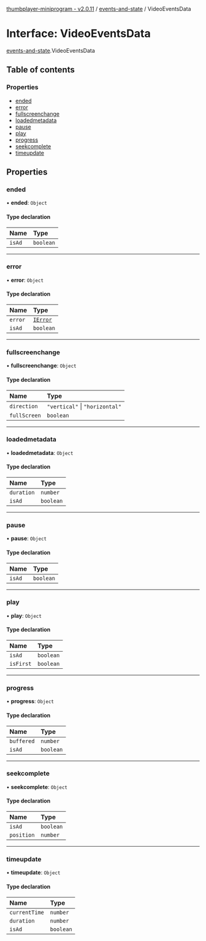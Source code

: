 [thumbplayer-miniprogram - v2.0.11](../README.md) / [events-and-state](../modules/events_and_state.md) / VideoEventsData

# Interface: VideoEventsData

[events-and-state](../modules/events_and_state.md).VideoEventsData

## Table of contents

### Properties

- [ended](events_and_state.VideoEventsData.md#ended)
- [error](events_and_state.VideoEventsData.md#error)
- [fullscreenchange](events_and_state.VideoEventsData.md#fullscreenchange)
- [loadedmetadata](events_and_state.VideoEventsData.md#loadedmetadata)
- [pause](events_and_state.VideoEventsData.md#pause)
- [play](events_and_state.VideoEventsData.md#play)
- [progress](events_and_state.VideoEventsData.md#progress)
- [seekcomplete](events_and_state.VideoEventsData.md#seekcomplete)
- [timeupdate](events_and_state.VideoEventsData.md#timeupdate)

## Properties

### ended

• **ended**: `Object`

#### Type declaration

| Name | Type |
| :------ | :------ |
| `isAd` | `boolean` |

___

### error

• **error**: `Object`

#### Type declaration

| Name | Type |
| :------ | :------ |
| `error` | [`IError`](events_and_state.IError.md) |
| `isAd` | `boolean` |

___

### fullscreenchange

• **fullscreenchange**: `Object`

#### Type declaration

| Name | Type |
| :------ | :------ |
| `direction` | ``"vertical"`` \| ``"horizontal"`` |
| `fullScreen` | `boolean` |

___

### loadedmetadata

• **loadedmetadata**: `Object`

#### Type declaration

| Name | Type |
| :------ | :------ |
| `duration` | `number` |
| `isAd` | `boolean` |

___

### pause

• **pause**: `Object`

#### Type declaration

| Name | Type |
| :------ | :------ |
| `isAd` | `boolean` |

___

### play

• **play**: `Object`

#### Type declaration

| Name | Type |
| :------ | :------ |
| `isAd` | `boolean` |
| `isFirst` | `boolean` |

___

### progress

• **progress**: `Object`

#### Type declaration

| Name | Type |
| :------ | :------ |
| `buffered` | `number` |
| `isAd` | `boolean` |

___

### seekcomplete

• **seekcomplete**: `Object`

#### Type declaration

| Name | Type |
| :------ | :------ |
| `isAd` | `boolean` |
| `position` | `number` |

___

### timeupdate

• **timeupdate**: `Object`

#### Type declaration

| Name | Type |
| :------ | :------ |
| `currentTime` | `number` |
| `duration` | `number` |
| `isAd` | `boolean` |
